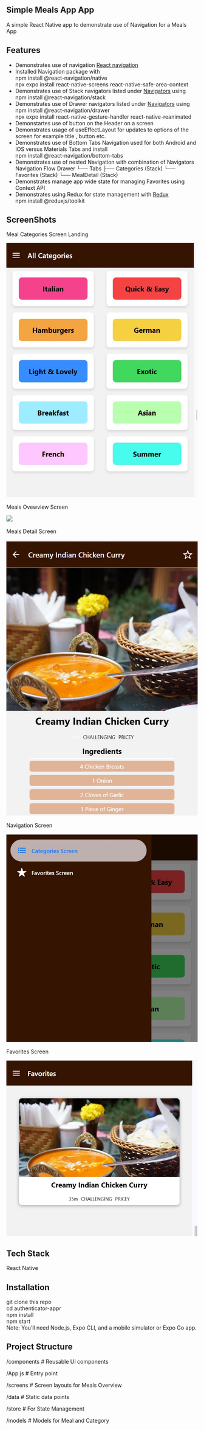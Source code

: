 ## Simple Meals App App<br/>
A simple React Native app to demonstrate use of Navigation for a Meals App<br/>


## Features<br/>
<ul>
    <li>Demonstrates use of navigation <a href="https://reactnavigation.org/docs/getting-started">React navigation</a></li>
    <li>Installed Navigation package with <br/>
    npm install @react-navigation/native<br/>
    npx expo install react-native-screens react-native-safe-area-context<br/>
</li>
    <li>Demonstrates use of Stack navigators listed under <a href="https://reactnavigation.org/docs/stack-navigator">Navigators</a> using 
    npm install @react-navigation/stack</li>
    <li>Demonstrates use of Drawer navigators listed under <a href="https://reactnavigation.org/docs/drawer-navigator">Navigators</a> using 
    npm install @react-navigation/drawer<br/>
    npx expo install react-native-gesture-handler react-native-reanimated</li>
    <li>Demonstartes use of button on the Header on a screen</li>
    <li>Demonstrates usage of useEffectLayout for updates to options of the screen for example title , button etc. </li>
    <li>Demonstrates use of Bottom Tabs Navigation used for both Android and IOS versus Materials Tabs and install <br/>
    npm install @react-navigation/bottom-tabs<br/></li>
    <li>Demonstrates use of nested Navigation with combination of Navigators <br/>
            Navigation Flow
        Drawer
        └── Tabs
            ├── Categories (Stack)
            └── Favorites (Stack)
                └── MealDetail (Stack)
     </li>
    <li>Demonstrates manage app wide state for managing Favorites using Context API</li>
    <li>Demonstrates using Redux for state management with <a href="https://redux-toolkit.js.org/">Redux</a> <br/>
    npm install @reduxjs/toolkit <br/>
    </li>
</ul>


## ScreenShots<br/>
Meal Categories Screen Landing <br/> 
<p align="left"> <img src="./assets/screenshots/MealCategoriesScreen.jpg" /> </p> 

Meals Ovewview Screen <br/>
<p align="left"> <img src="./assets/screenshots/MealsOverviewScreen.jpg" /> </p> 

Meals Detail Screen <br/>
<p align="left"> <img src="./assets/screenshots/MealDetailsScreen.jpg" /> </p> 

Navigation Screen <br/>
<p align="left"> <img src="./assets/screenshots/DrawerNavigationScreen.jpg" /> </p> 

Favorites Screen <br/>
<p align="left"> <img src="./assets/screenshots/FavoritesScreen.jpg" /> </p> 

## Tech Stack<br/>
React Native<br/>

## Installation<br/>
git clone this repo<br/>
cd authenticator-appr<br/>
npm install<br/>
npm start<br/>
Note: You’ll need Node.js, Expo CLI, and a mobile simulator or Expo Go app.<br/>

## Project Structure <br/>

/components      # Reusable UI components <br/>
 
/App.js          # Entry point  <br/>

/screens         # Screen layouts for Meals Overview <br/>

/data            # Static data points <br/>

/store           # For State Management <br/>

/models          # Models for Meal and Category <br/>

